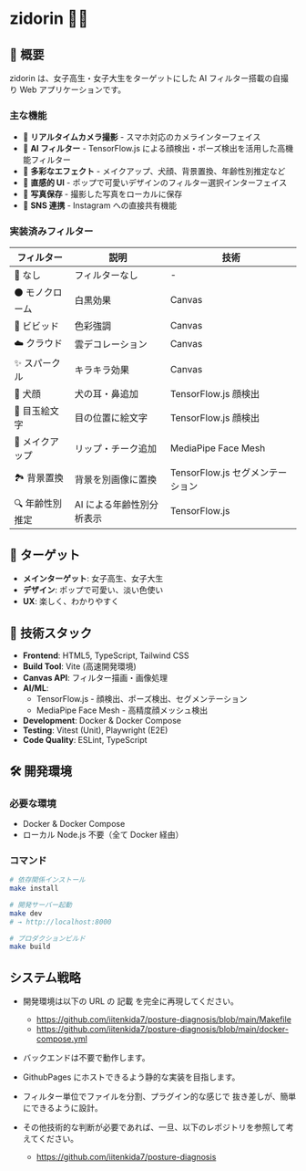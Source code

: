 # zidorin 🤖💕

## 🌟 概要

zidorin は、女子高生・女子大生をターゲットにした AI フィルター搭載の自撮り Web アプリケーションです。

### 主な機能

- 📸 **リアルタイムカメラ撮影** - スマホ対応のカメラインターフェイス
- 🎨 **AI フィルター** - TensorFlow.js による顔検出・ポーズ検出を活用した高機能フィルター
- 💅 **多彩なエフェクト** - メイクアップ、犬顔、背景置換、年齢性別推定など
- 📱 **直感的 UI** - ポップで可愛いデザインのフィルター選択インターフェイス
- 💾 **写真保存** - 撮影した写真をローカルに保存
- 📲 **SNS 連携** - Instagram への直接共有機能

### 実装済みフィルター

| フィルター | 説明 | 技術 |
|-----------|------|------|
| 🎨 なし | フィルターなし | - |
| ⚫ モノクローム | 白黒効果 | Canvas |
| 🌈 ビビッド | 色彩強調 | Canvas |
| ☁️ クラウド | 雲デコレーション | Canvas |
| ✨ スパークル | キラキラ効果 | Canvas |
| 🐶 犬顔 | 犬の耳・鼻追加 | TensorFlow.js 顔検出 |
| 👀 目玉絵文字 | 目の位置に絵文字 | TensorFlow.js 顔検出 |
| 💄 メイクアップ | リップ・チーク追加 | MediaPipe Face Mesh |
| 🏞️ 背景置換 | 背景を別画像に置換 | TensorFlow.js セグメンテーション |
| 🔍 年齢性別推定 | AI による年齢性別分析表示 | TensorFlow.js |

## 🎯 ターゲット

- **メインターゲット**: 女子高生、女子大生
- **デザイン**: ポップで可愛い、淡い色使い
- **UX**: 楽しく、わかりやすく

## 🚀 技術スタック

- **Frontend**: HTML5, TypeScript, Tailwind CSS
- **Build Tool**: Vite (高速開発環境)
- **Canvas API**: フィルター描画・画像処理
- **AI/ML**: 
  - TensorFlow.js - 顔検出、ポーズ検出、セグメンテーション
  - MediaPipe Face Mesh - 高精度顔メッシュ検出
- **Development**: Docker & Docker Compose
- **Testing**: Vitest (Unit), Playwright (E2E)
- **Code Quality**: ESLint, TypeScript

## 🛠️ 開発環境

### 必要な環境

- Docker & Docker Compose
- ローカル Node.js 不要（全て Docker 経由）

### コマンド

```bash
# 依存関係インストール
make install

# 開発サーバー起動
make dev
# → http://localhost:8000

# プロダクションビルド
make build

```

## システム戦略

- 開発環境は以下の URL の 記載 を完全に再現してください。

  - https://github.com/iitenkida7/posture-diagnosis/blob/main/Makefile
  - https://github.com/iitenkida7/posture-diagnosis/blob/main/docker-compose.yml

- バックエンドは不要で動作します。

- GithubPages にホストできるよう静的な実装を目指します。

- フィルター単位でファイルを分割、プラグイン的な感じで 抜き差しが、簡単にできるように設計。

- その他技術的な判断が必要であれば、一旦、以下のレポジトリを参照して考えてください。
  - https://github.com/iitenkida7/posture-diagnosis
